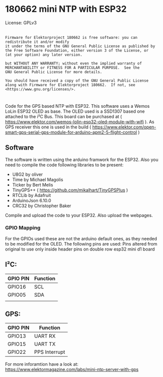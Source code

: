# 180662 mini NTP with ESP32

License: GPLv3
###### 

    Firmware for Elektorproject 180662 is free software: you can redistribute it and/or modify
    it under the terms of the GNU General Public License as published by
    the Free Software Foundation, either version 3 of the License, or
    (at your option) any later version.

    but WITHOUT ANY WARRANTY; without even the implied warranty of
    MERCHANTABILITY or FITNESS FOR A PARTICULAR PURPOSE.  See the
    GNU General Public License for more details.

    You should have received a copy of the GNU General Public License
    along with Firmware for Elektorproject 180662.  If not, see <https://www.gnu.org/licenses/>.

#

Code for the GPS based NTP with ESP32. This software uses a Wemos LoLin ESP32 OLED as base.
The OLED used is a SSD1307 based one attached to the i²C Bus. This board can be purchased 
at ( https://www.elektor.com/wemos-lolin-esp32-oled-module-with-wifi ). As GPS receiver this one is used in the build ( https://www.elektor.com/open-smart-gps-serial-gps-module-for-arduino-apm2-5-flight-control )

## Software 

The software is written using the arduino framwork for the ESP32. Also you need to compile the code following libraries to be present:
 *  U8G2 by oliver
 *  Time by Michael Magolis
 *  Ticker by Bert Melis
 *  TinyGPS++ ( https://github.com/mikalhart/TinyGPSPlus )  
 *  RTCLib by Adafruit
 *  ArduinoJson 6.10.0
 *  CRC32 by Christopher Baker

 Compile and upload the code to your ESP32. Also upload the webpages.

 ### GPIO Mapping
 For the GPIOs used these are not the arduino default ones, as they needed to be modified for the OLED. The following pins are used:
Pins altered from original to use only inside header pins on double row esp32 mini d1 board
## I²C:
| GPIO PIN  | Function  |
|-----------|-----------|
|  GPIO16   |  SCL      |
|  GPIO05   |  SDA      |
|           |           |

## GPS:
| GPIO PIN  | Function      |
|-----------|---------------|
| GPIO13    | UART RX       |
| GPIO15    | UART TX       |
| GPIO22    | PPS Interrupt |

For more inforamtion have a look at: https://www.elektormagazine.com/labs/mini-ntp-server-with-gps
